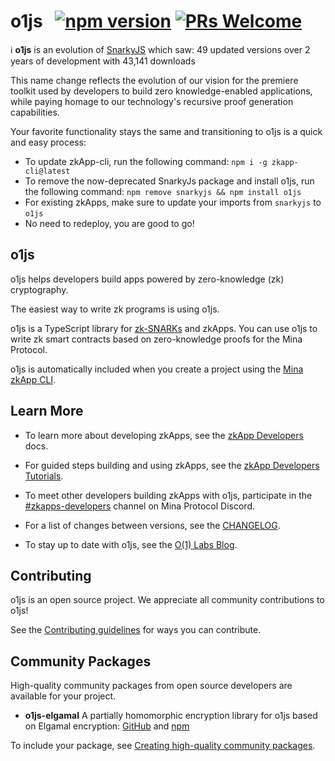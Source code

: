 # o1js &nbsp; [![npm version](https://img.shields.io/npm/v/o1js.svg?style=flat)](https://www.npmjs.com/package/o1js) [![PRs Welcome](https://img.shields.io/badge/PRs-welcome-brightgreen.svg)](https://github.com/o1-labs/o1js/blob/main/CONTRIBUTING.md)

ℹ️ **o1js** is an evolution of [SnarkyJS](https://www.npmjs.com/package/snarkyjs) which saw:
49 updated versions over 2 years of development with 43,141 downloads

This name change reflects the evolution of our vision for the premiere toolkit used by developers to build zero knowledge-enabled applications, while paying homage to our technology's recursive proof generation capabilities.

Your favorite functionality stays the same and transitioning to o1js is a quick and easy process:

- To update zkApp-cli, run the following command:
  `npm i -g zkapp-cli@latest`
- To remove the now-deprecated SnarkyJs package and install o1js, run the following command:
  `npm remove snarkyjs && npm install o1js`
- For existing zkApps, make sure to update your imports from `snarkyjs` to `o1js`
- No need to redeploy, you are good to go!

## o1js

o1js helps developers build apps powered by zero-knowledge (zk) cryptography.

The easiest way to write zk programs is using o1js.

o1js is a TypeScript library for [zk-SNARKs](https://minaprotocol.com/blog/what-are-zk-snarks) and zkApps. You can use o1js to write zk smart contracts based on zero-knowledge proofs for the Mina Protocol.

o1js is automatically included when you create a project using the [Mina zkApp CLI](https://github.com/o1-labs/zkapp-cli).

## Learn More

- To learn more about developing zkApps, see the [zkApp Developers](https://docs.minaprotocol.com/zkapps) docs.

- For guided steps building and using zkApps, see the [zkApp Developers Tutorials](https://docs.minaprotocol.com/zkapps/tutorials/hello-world).

- To meet other developers building zkApps with o1js, participate in the [#zkapps-developers](https://discord.com/channels/484437221055922177/915745847692636181) channel on Mina Protocol Discord.

- For a list of changes between versions, see the [CHANGELOG](https://github.com/o1-labs/o1js/blob/main/CHANGELOG.md).

- To stay up to date with o1js, see the [O(1) Labs Blog](https://blog.o1labs.org/tagged/o1js).

## Contributing

o1js is an open source project. We appreciate all community contributions to o1js!

See the [Contributing guidelines](https://github.com/o1-labs/o1js/blob/main/CONTRIBUTING.md) for ways you can contribute.

## Community Packages

High-quality community packages from open source developers are available for your project.

- **o1js-elgamal** A partially homomorphic encryption library for o1js based on Elgamal encryption: [GitHub](https://github.com/Trivo25/o1js-elgamal) and [npm](https://www.npmjs.com/package/o1js-elgamal)

To include your package, see [Creating high-quality community packages](https://github.com/o1-labs/o1js/blob/main/CONTRIBUTING.md#creating-high-quality-community-packages).
